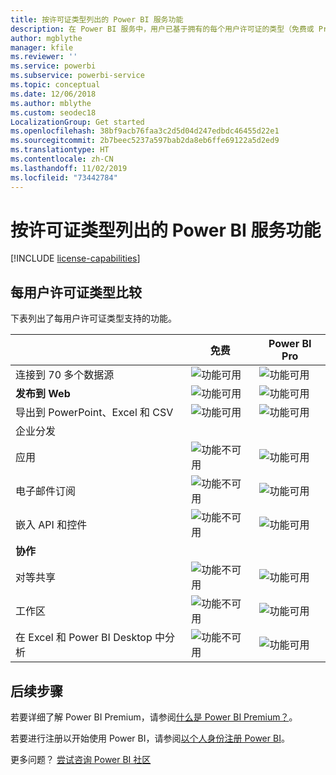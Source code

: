 ```yaml
---
title: 按许可证类型列出的 Power BI 服务功能
description: 在 Power BI 服务中，用户已基于拥有的每个用户许可证的类型（免费或 Pro）定义了功能，以及与之交互的内容是否位于分配给 Power BI Premium 容量的工作区中。
author: mgblythe
manager: kfile
ms.reviewer: ''
ms.service: powerbi
ms.subservice: powerbi-service
ms.topic: conceptual
ms.date: 12/06/2018
ms.author: mblythe
ms.custom: seodec18
LocalizationGroup: Get started
ms.openlocfilehash: 38bf9acb76faa3c2d5d04d247edbdc46455d22e1
ms.sourcegitcommit: 2b7beec5237a597bab2da8eb6ffe69122a5d2ed9
ms.translationtype: HT
ms.contentlocale: zh-CN
ms.lasthandoff: 11/02/2019
ms.locfileid: "73442784"
---
```

# <a name="power-bi-service-features-by-license-type"></a>按许可证类型列出的 Power BI 服务功能

[!INCLUDE [license-capabilities](includes/license-capabilities.md)]

## <a name="per-user-license-type-comparison"></a>每用户许可证类型比较

下表列出了每用户许可证类型支持的功能。

|  | 免费 | Power BI Pro |
| --- | --- | --- |
| 连接到 70 多个数据源  |![功能可用](media/features-license-type/available.png) |![功能可用](media/features-license-type/available.png) |
| **发布到 Web** |![功能可用](media/features-license-type/available.png) |![功能可用](media/features-license-type/available.png) |
| 导出到 PowerPoint、Excel 和 CSV  |![功能可用](media/features-license-type/available.png) |![功能可用](media/features-license-type/available.png) |
| 企业分发  | | |
| 应用 |![功能不可用](media/features-license-type/not-available.png) |![功能可用](media/features-license-type/available.png) |
| 电子邮件订阅 |![功能不可用](media/features-license-type/not-available.png) |![功能可用](media/features-license-type/available.png) |
| 嵌入 API 和控件 |![功能不可用](media/features-license-type/not-available.png) |![功能可用](media/features-license-type/available.png) |
| **协作** | | |
| 对等共享 |![功能不可用](media/features-license-type/not-available.png) |![功能可用](media/features-license-type/available.png) |
| 工作区 |![功能不可用](media/features-license-type/not-available.png) |![功能可用](media/features-license-type/available.png) |
| 在 Excel 和 Power BI Desktop 中分析 |![功能不可用](media/features-license-type/not-available.png) |![功能可用](media/features-license-type/available.png) |

## <a name="next-steps"></a>后续步骤

若要详细了解 Power BI Premium，请参阅[什么是 Power BI Premium？](service-premium-what-is.md)。

若要进行注册以开始使用 Power BI，请参阅[以个人身份注册 Power BI](service-self-service-signup-for-power-bi.md)。

更多问题？ [尝试咨询 Power BI 社区](https://community.powerbi.com/)
